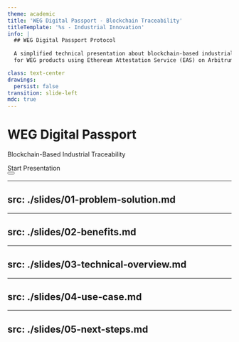 ```yaml
---
theme: academic
title: 'WEG Digital Passport - Blockchain Traceability'
titleTemplate: '%s - Industrial Innovation'
info: |
  ## WEG Digital Passport Protocol
  
  A simplified technical presentation about blockchain-based industrial traceability
  for WEG products using Ethereum Attestation Service (EAS) on Arbitrum.

class: text-center
drawings:
  persist: false
transition: slide-left
mdc: true
---
```


# WEG Digital Passport

Blockchain-Based Industrial Traceability

<div class="pt-12">
  <span @click="$slidev.nav.next" class="px-2 py-1 rounded cursor-pointer" hover="bg-white bg-opacity-10">
    Start Presentation <carbon:arrow-right class="inline"/>
  </span>
</div>

<div class="abs-br m-6 flex gap-2">
  <button @click="$slidev.nav.openInEditor()" title="Open in editor" class="text-xl slidev-icon-btn opacity-50 !border-none !hover:text-white">
    <carbon:edit />
  </button>
</div>

---
src: ./slides/01-problem-solution.md
---

---
src: ./slides/02-benefits.md
---

---
src: ./slides/03-technical-overview.md
---

---
src: ./slides/04-use-case.md
---

---
src: ./slides/05-next-steps.md
---

